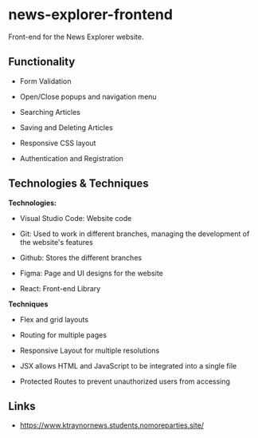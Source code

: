 

# news-explorer-frontend

Front-end for the News Explorer website.

  

## Functionality

* Form Validation

* Open/Close popups and navigation menu

* Searching Articles

* Saving and Deleting Articles

* Responsive CSS layout

* Authentication and Registration

## Technologies & Techniques

**Technologies:**

* Visual Studio Code: Website code

* Git: Used to work in different branches, managing the development of the website's features

* Github: Stores the different branches

* Figma: Page and UI designs for the website

* React: Front-end Library

  

**Techniques**

* Flex and grid layouts

* Routing for multiple pages

* Responsive Layout for multiple resolutions

* JSX allows HTML and JavaScript to be integrated into a single file

* Protected Routes to prevent unauthorized users from accessing

## Links

* https://www.ktraynornews.students.nomoreparties.site/